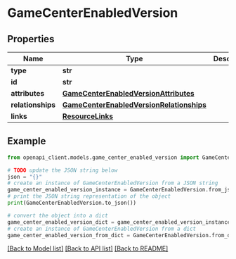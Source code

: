 # GameCenterEnabledVersion


## Properties

Name | Type | Description | Notes
------------ | ------------- | ------------- | -------------
**type** | **str** |  | 
**id** | **str** |  | 
**attributes** | [**GameCenterEnabledVersionAttributes**](GameCenterEnabledVersionAttributes.md) |  | [optional] 
**relationships** | [**GameCenterEnabledVersionRelationships**](GameCenterEnabledVersionRelationships.md) |  | [optional] 
**links** | [**ResourceLinks**](ResourceLinks.md) |  | [optional] 

## Example

```python
from openapi_client.models.game_center_enabled_version import GameCenterEnabledVersion

# TODO update the JSON string below
json = "{}"
# create an instance of GameCenterEnabledVersion from a JSON string
game_center_enabled_version_instance = GameCenterEnabledVersion.from_json(json)
# print the JSON string representation of the object
print(GameCenterEnabledVersion.to_json())

# convert the object into a dict
game_center_enabled_version_dict = game_center_enabled_version_instance.to_dict()
# create an instance of GameCenterEnabledVersion from a dict
game_center_enabled_version_from_dict = GameCenterEnabledVersion.from_dict(game_center_enabled_version_dict)
```
[[Back to Model list]](../README.md#documentation-for-models) [[Back to API list]](../README.md#documentation-for-api-endpoints) [[Back to README]](../README.md)


